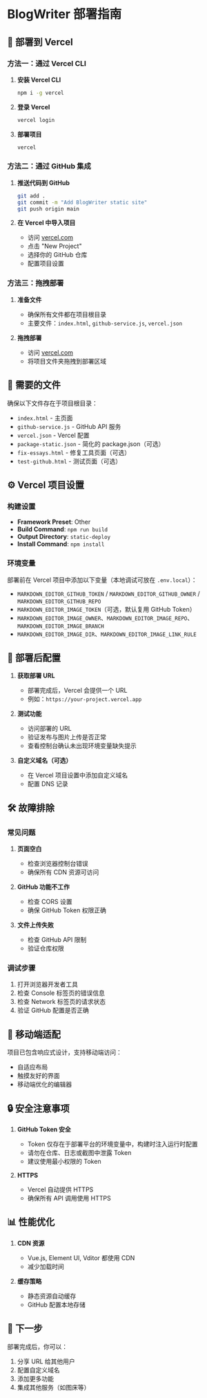 # BlogWriter 部署指南

## 🚀 部署到 Vercel

### 方法一：通过 Vercel CLI

1. **安装 Vercel CLI**
   ```bash
   npm i -g vercel
   ```

2. **登录 Vercel**
   ```bash
   vercel login
   ```

3. **部署项目**
   ```bash
   vercel
   ```

### 方法二：通过 GitHub 集成

1. **推送代码到 GitHub**
   ```bash
   git add .
   git commit -m "Add BlogWriter static site"
   git push origin main
   ```

2. **在 Vercel 中导入项目**
   - 访问 [vercel.com](https://vercel.com)
   - 点击 "New Project"
   - 选择你的 GitHub 仓库
   - 配置项目设置

### 方法三：拖拽部署

1. **准备文件**
   - 确保所有文件都在项目根目录
   - 主要文件：`index.html`, `github-service.js`, `vercel.json`

2. **拖拽部署**
   - 访问 [vercel.com](https://vercel.com)
   - 将项目文件夹拖拽到部署区域

## 📁 需要的文件

确保以下文件存在于项目根目录：

- `index.html` - 主页面
- `github-service.js` - GitHub API 服务
- `vercel.json` - Vercel 配置
- `package-static.json` - 简化的 package.json（可选）
- `fix-essays.html` - 修复工具页面（可选）
- `test-github.html` - 测试页面（可选）

## ⚙️ Vercel 项目设置

### 构建设置
- **Framework Preset**: Other
- **Build Command**: `npm run build`
- **Output Directory**: `static-deploy`
- **Install Command**: `npm install`

### 环境变量
部署前在 Vercel 项目中添加以下变量（本地调试可放在 `.env.local`）：
- `MARKDOWN_EDITOR_GITHUB_TOKEN` / `MARKDOWN_EDITOR_GITHUB_OWNER` / `MARKDOWN_EDITOR_GITHUB_REPO`
- `MARKDOWN_EDITOR_IMAGE_TOKEN`（可选，默认复用 GitHub Token）
- `MARKDOWN_EDITOR_IMAGE_OWNER`、`MARKDOWN_EDITOR_IMAGE_REPO`、`MARKDOWN_EDITOR_IMAGE_BRANCH`
- `MARKDOWN_EDITOR_IMAGE_DIR`、`MARKDOWN_EDITOR_IMAGE_LINK_RULE`

## 🔧 部署后配置

1. **获取部署 URL**
   - 部署完成后，Vercel 会提供一个 URL
   - 例如：`https://your-project.vercel.app`

2. **测试功能**
   - 访问部署的 URL
   - 验证发布与图片上传是否正常
   - 查看控制台确认未出现环境变量缺失提示

3. **自定义域名（可选）**
   - 在 Vercel 项目设置中添加自定义域名
   - 配置 DNS 记录

## 🛠️ 故障排除

### 常见问题

1. **页面空白**
   - 检查浏览器控制台错误
   - 确保所有 CDN 资源可访问

2. **GitHub 功能不工作**
   - 检查 CORS 设置
   - 确保 GitHub Token 权限正确

3. **文件上传失败**
   - 检查 GitHub API 限制
   - 验证仓库权限

### 调试步骤

1. 打开浏览器开发者工具
2. 检查 Console 标签页的错误信息
3. 检查 Network 标签页的请求状态
4. 验证 GitHub 配置是否正确

## 📱 移动端适配

项目已包含响应式设计，支持移动端访问：
- 自适应布局
- 触摸友好的界面
- 移动端优化的编辑器

## 🔒 安全注意事项

1. **GitHub Token 安全**
   - Token 仅存在于部署平台的环境变量中，构建时注入运行时配置
   - 请勿在仓库、日志或截图中泄露 Token
   - 建议使用最小权限的 Token

2. **HTTPS**
   - Vercel 自动提供 HTTPS
   - 确保所有 API 调用使用 HTTPS

## 📊 性能优化

1. **CDN 资源**
   - Vue.js, Element UI, Vditor 都使用 CDN
   - 减少加载时间

2. **缓存策略**
   - 静态资源自动缓存
   - GitHub 配置本地存储

## 🎯 下一步

部署完成后，你可以：
1. 分享 URL 给其他用户
2. 配置自定义域名
3. 添加更多功能
4. 集成其他服务（如图床等）
